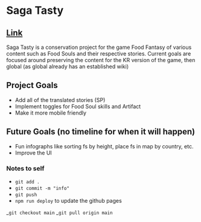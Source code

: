 # Saga Tasty

## [Link](https://saga-tasty.netlify.app/)

Saga Tasty is a conservation project for the game Food Fantasy of various content such as Food Souls and their respective stories. Current goals are focused around preserving the content for the KR version of the game, then global (as global already has an established wiki)

## Project Goals

-  Add all of the translated stories (SP)
-  Implement toggles for Food Soul skills and Artifact
-  Make it more mobile friendly

## Future Goals (no timeline for when it will happen)

-  Fun infographs like sorting fs by height, place fs in map by country, etc.
-  Improve the UI

### Notes to self

-  `git add .`
-  `git commit -m "info"`
-  `git push`
-  `npm run deploy` to update the github pages

_`git checkout main`
_`git pull origin main`
